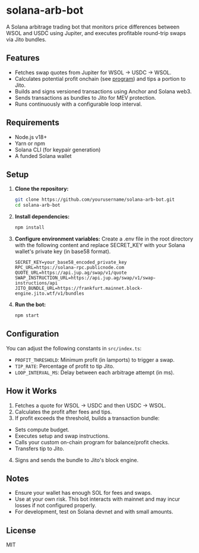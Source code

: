 # solana-arb-bot

A Solana arbitrage trading bot that monitors price differences between WSOL and
USDC using Jupiter, and executes profitable round-trip swaps via Jito bundles.

## Features

- Fetches swap quotes from Jupiter for WSOL → USDC → WSOL.
- Calculates potential profit onchain (see [program](https://github.com/jicodes/solana-arb-check)) and tips a portion to Jito.
- Builds and signs versioned transactions using Anchor and Solana web3.
- Sends transactions as bundles to Jito for MEV protection.
- Runs continuously with a configurable loop interval.

## Requirements

- Node.js v18+
- Yarn or npm
- Solana CLI (for keypair generation)
- A funded Solana wallet

## Setup

1. **Clone the repository:**

   ```sh
   git clone https://github.com/yourusername/solana-arb-bot.git
   cd solana-arb-bot
   ```

2. **Install dependencies:**

   ```sh
   npm install
   ```

3. **Configure environment variables:** Create a .env file in the root directory
   with the following content and replace SECRET_KEY with your Solana wallet's
   private key (in base58 format).

   ```
   SECRET_KEY=your_base58_encoded_private_key
   RPC_URL=https://solana-rpc.publicnode.com
   QUOTE_URL=https://api.jup.ag/swap/v1/quote
   SWAP_INSTRUCTION_URL=https://api.jup.ag/swap/v1/swap-instructions/api
   JITO_BUNDLE_URL=https://frankfurt.mainnet.block-engine.jito.wtf/v1/bundles
   ```

4. **Run the bot:**

   ```sh
   npm start
   ```

## Configuration

You can adjust the following constants in `src/index.ts`:

- `PROFIT_THRESHOLD`: Minimum profit (in lamports) to trigger a swap.
- `TIP_RATE`: Percentage of profit to tip Jito.
- `LOOP_INTERVAL_MS`: Delay between each arbitrage attempt (in ms).

## How it Works

1. Fetches a quote for WSOL → USDC and then USDC → WSOL.
2. Calculates the profit after fees and tips.
3. If profit exceeds the threshold, builds a transaction bundle:

- Sets compute budget.
- Executes setup and swap instructions.
- Calls your custom on-chain program for balance/profit checks.
- Transfers tip to Jito.

4. Signs and sends the bundle to Jito's block engine.

## Notes

- Ensure your wallet has enough SOL for fees and swaps.
- Use at your own risk. This bot interacts with mainnet and may incur losses if not configured properly.
- For development, test on Solana devnet and with small amounts.

## License

MIT
